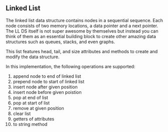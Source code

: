 ## Linked List

The linked list data structure contains nodes in a sequential sequence. Each node consists of two memory locations, a data pointer and a next pointer. The LL DS itself is not super awesome by themselves but instead you can think of them as an essential building block to create other amazing data structures such as queues, stacks, and even graphs.

This list features head, tail, and size attributes and methods to create and modify the data structure. 

In this implementation, the following operations are supported:
1. append node to end of linked list
2. prepend node to start of linked list
3. insert node after given position
4. insert node before given poistion
5. pop at end of list
6. pop at start of list
7. remove at given position
8. clear list
9. getters of attributes
10. to string method